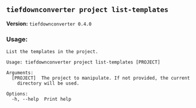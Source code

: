 ## `tiefdownconverter project list-templates`

**Version:** `tiefdownconverter 0.4.0`

### Usage:
```
List the templates in the project.

Usage: tiefdownconverter project list-templates [PROJECT]

Arguments:
  [PROJECT]  The project to manipulate. If not provided, the current
    directory will be used.

Options:
  -h, --help  Print help
```

